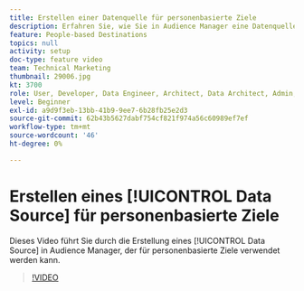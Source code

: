 ```yaml
---
title: Erstellen einer Datenquelle für personenbasierte Ziele
description: Erfahren Sie, wie Sie in Audience Manager eine Datenquelle erstellen, die für personenbasierte Ziele verwendet werden kann.
feature: People-based Destinations
topics: null
activity: setup
doc-type: feature video
team: Technical Marketing
thumbnail: 29006.jpg
kt: 3700
role: User, Developer, Data Engineer, Architect, Data Architect, Admin, Leader
level: Beginner
exl-id: a9d9f3eb-13bb-41b9-9ee7-6b28fb25e2d3
source-git-commit: 62b43b5627dabf754cf821f974a56c60989ef7ef
workflow-type: tm+mt
source-wordcount: '46'
ht-degree: 0%

---
```


# Erstellen eines [!UICONTROL Data Source] für personenbasierte Ziele

Dieses Video führt Sie durch die Erstellung eines [!UICONTROL Data Source] in Audience Manager, der für personenbasierte Ziele verwendet werden kann.

>[!VIDEO](https://video.tv.adobe.com/v/29006/?quality=12)
